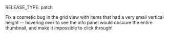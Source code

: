 RELEASE_TYPE: patch

Fix a cosmetic bug in the grid view with items that had a very small vertical height -- hovering over to see the info panel would obscure the entire thumbnail, and make it impossible to click through!